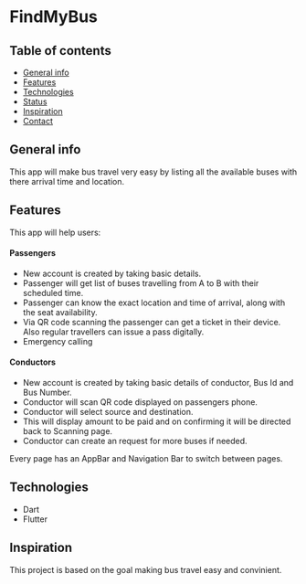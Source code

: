 # FindMyBus

## Table of contents
* [General info](#general-info)
* [Features](#features)
* [Technologies](#technologies)
* [Status](#status)
* [Inspiration](#inspiration)
* [Contact](#contact)



## General info
This app will make bus travel very easy by listing all the available buses with there arrival time and location.



## Features
This app will help users:
 #### Passengers
* New account is created by taking basic details.
* Passenger will get list of buses travelling from A to B with their scheduled time.
* Passenger can know the exact location and time of arrival, along with the seat availability.
* Via QR code scanning the passenger can get a ticket in their device. Also regular travellers can issue a pass digitally.
* Emergency calling

 #### Conductors
* New account is created by taking basic details of conductor, Bus Id and Bus Number.
* Conductor will scan QR code displayed on passengers phone.
* Conductor will select source and destination.
* This will display amount to be paid and on confirming it will be directed back to Scanning page.
* Conductor can create an request for more buses if needed.


Every page has an AppBar and Navigation Bar to switch between pages.

## Technologies



* Dart
* Flutter


## Inspiration
This project is based on the goal making bus travel easy and convinient.









